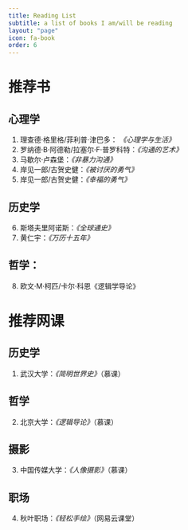 ```yaml
---
title: Reading List
subtitle: a list of books I am/will be reading
layout: "page"
icon: fa-book
order: 6
---
```


# 推荐书
## 心理学
1. 理查德·格里格/菲利普·津巴多： *《心理学与生活》*
2. 罗纳德·B·阿德勒/拉塞尔·F·普罗科特：*《沟通的艺术》*
3. 马歇尔·卢森堡：*《非暴力沟通》*
4. 岸见一郎/古贺史健：*《被讨厌的勇气》*
5. 岸见一郎/古贺史健：*《幸福的勇气》*

## 历史学
6. 斯塔夫里阿诺斯：*《全球通史》*
7. 黄仁宇：*《万历十五年》*

## 哲学：
8. 欧文·M·柯匹/卡尔·科恩《逻辑学导论》

# 推荐网课

## 历史学
1. 武汉大学：*《简明世界史》*（慕课）

## 哲学
2. 北京大学：*《逻辑导论》*（慕课）

## 摄影
3. 中国传媒大学：*《人像摄影》*（慕课）

## 职场
4. 秋叶职场：*《轻松手绘》*（网易云课堂）
